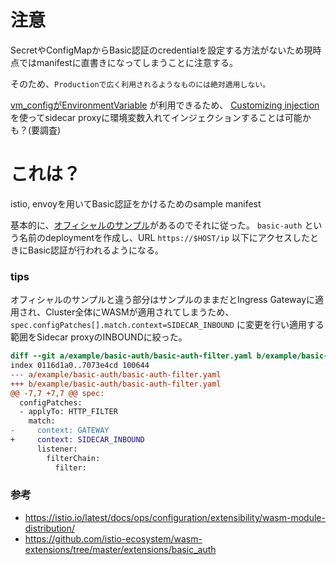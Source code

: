 # 注意

SecretやConfigMapからBasic認証のcredentialを設定する方法がないため現時点ではmanifestに直書きになってしまうことに注意する。

そのため、`Productionで広く利用されるようなものには絶対適用しない。`

[vm_configがEnvironmentVariable](https://www.envoyproxy.io/docs/envoy/latest/api-v3/extensions/wasm/v3/wasm.proto#extensions-wasm-v3-vmconfig) が利用できるため、
[Customizing injection](https://istio.io/latest/docs/setup/additional-setup/sidecar-injection/#customizing-injection)を使ってsidecar proxyに環境変数入れてインジェクションすることは可能かも？(要調査)

# これは？

istio, envoyを用いてBasic認証をかけるためのsample manifest

基本的に、[オフィシャルのサンプル](https://istio.io/latest/docs/ops/configuration/extensibility/wasm-module-distribution/)があるのでそれに従った。
`basic-auth` という名前のdeploymentを作成し、URL `https://$HOST/ip` 以下にアクセスしたときにBasic認証が行われるようになる。

### tips

オフィシャルのサンプルと違う部分はサンプルのままだとIngress Gatewayに適用され、Cluster全体にWASMが適用されてしまうため、
`spec.configPatches[].match.context=SIDECAR_INBOUND` に変更を行い適用する範囲をSidecar proxyのINBOUNDに絞った。

```diff
diff --git a/example/basic-auth/basic-auth-filter.yaml b/example/basic-auth/basic-auth-filter.yaml
index 0116d1a0..7073e4cd 100644
--- a/example/basic-auth/basic-auth-filter.yaml
+++ b/example/basic-auth/basic-auth-filter.yaml
@@ -7,7 +7,7 @@ spec:
  configPatches:
  - applyTo: HTTP_FILTER
    match:
-     context: GATEWAY
+     context: SIDECAR_INBOUND
      listener:
        filterChain:
          filter:
```

### 参考

- https://istio.io/latest/docs/ops/configuration/extensibility/wasm-module-distribution/
- https://github.com/istio-ecosystem/wasm-extensions/tree/master/extensions/basic_auth

